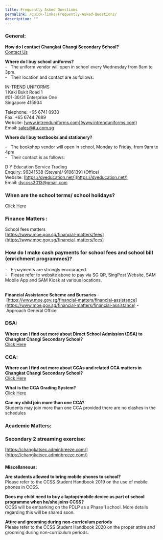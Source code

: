 ```yaml
---
title: Frequently Asked Questions
permalink: /quick-links/Frequently-Asked-Questions/
description: ""
---
```

### **General:**


**How do I contact Changkat Changi Secondary School?**  
[Contact Us](/about-us/contact-us)    
  
**Where do I buy school uniforms?**  
\-   The uniform vendor will open in school every Wednesday from 9am to 3pm.  
\-   Their location and contact are as follows:   
  

IN-TREND UNIFORMS <br>
1 Kaki Bukit Road 1<br>
#01-30/31 Enterprise One<br>
Singapore 415934

Telephone: +65 6741 0930<br>
Fax: +65 6744 7689<br>
Website: [www.intrenduniforms.com](www.intrenduniforms.com)<br>
Email: sales@itu.com.sg

  

**Where do I buy textbooks and stationery?**  

\-   The bookshop vendor will open in school, Monday to Friday, from 9am to 4pm<br>
\-   Their contact is as follows: 

  

D Y Education Service Trading<br>
Enquiry: 96341538 (Steven)/ 91061391 (Office)<br>
Website: [https://dyeducation.net/](https://dyeducation.net/)<br>
Email: [dyccss3013@gmail.com](mailto:dyccss3013@gmail.com)

  

### **When are the school terms/ school holidays?**

[Click Here](https://www.moe.gov.sg/news/press-releases/20221019-school-terms-and-holidays-for-2023)  

### **Finance Matters :**  

  
School fees matters  
[https://www.moe.gov.sg/financial-matters/fees](https://www.moe.gov.sg/financial-matters/fees)  
  

### **How do I make cash payments for school fees and school bill (enrichment programmes)?**

  
\-   E-payments are strongly encouraged. <br>
\-   Please refer to website above to pay via SG QR, SingPost Website, SAM Mobile App and SAM Kiosk at various locations. 

    
**Financial Assistance Scheme and Bursaries** -   [https://www.moe.gov.sg/financial-matters/financial-assistance](https://www.moe.gov.sg/financial-matters/financial-assistance)
\-   Approach General Office    

### **DSA:**  

  
**Where can I find out more about Direct School Admission (DSA) to Changkat Changi Secondary School?**  
[Click Here](/experience-at-changkat/Direct-School-Admission)  

###   **CCA:**

  
**Where can I find out more about CCAs and related CCA matters in Changkat Changi Secondary School?**  
[Click Here](/co-curricular-activities/LEAPS-2/School-CCA-Policy)  
  
**What is the CCA Grading System?**  
[Click Here](/co-curricular-activities/LEAPS-2/Introduction-to-LEAPS-2)  
  
**Can my child join more than one CCA?**  
Students may join more than one CCA provided there are no clashes in the schedules    
  

###   **Academic Matters:**

  

### **Secondary 2 streaming exercise:**

  
[https://changkatsec.adminbreeze.com/](https://changkatsec.adminbreeze.com/)  

###   
**Miscellaneous:**

  
**Are students allowed to bring mobile phones to school?**  
Please refer to the CCSS Student Handbook 2019 on the use of mobile phones in CCSS.  
  
**Does my child need to buy a laptop/mobile device as part of school programme when he/she joins CCSS?**  
CCSS will be embarking on the PDLP as a Phase 1 school. More details regarding this will be shared soon.  
  
**Attire and grooming during non-curriculum periods**  
Please refer to the CCSS Student Handbook 2020 on the proper attire and grooming during non-curriculum periods.